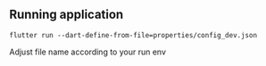 
## Running application 
```
flutter run --dart-define-from-file=properties/config_dev.json
```
Adjust file name according to your run env